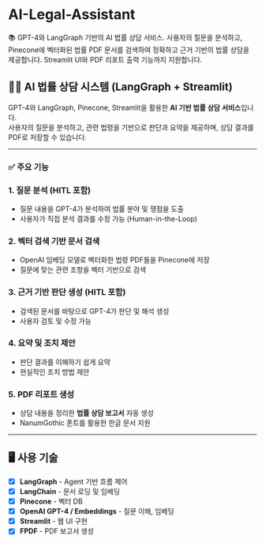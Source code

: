 # AI-Legal-Assistant
📚 GPT-4와 LangGraph 기반의 AI 법률 상담 서비스. 사용자의 질문을 분석하고, Pinecone에 벡터화된 법률 PDF 문서를 검색하여 정확하고 근거 기반의 법률 상담을 제공합니다. Streamlit UI와 PDF 리포트 출력 기능까지 지원합니다.

## 🧑‍⚖️ AI 법률 상담 시스템 (LangGraph + Streamlit)

GPT-4와 LangGraph, Pinecone, Streamlit을 활용한 **AI 기반 법률 상담 서비스**입니다.  
사용자의 질문을 분석하고, 관련 법령을 기반으로 판단과 요약을 제공하며, 상담 결과를 PDF로 저장할 수 있습니다.

---

### ✅ 주요 기능

### 1. 질문 분석 (HITL 포함)
- 질문 내용을 GPT-4가 분석하여 법률 분야 및 쟁점을 도출
- 사용자가 직접 분석 결과를 수정 가능 (Human-in-the-Loop)

### 2. 벡터 검색 기반 문서 검색
- OpenAI 임베딩 모델로 벡터화한 법령 PDF들을 Pinecone에 저장
- 질문에 맞는 관련 조항을 벡터 기반으로 검색

### 3. 근거 기반 판단 생성 (HITL 포함)
- 검색된 문서를 바탕으로 GPT-4가 판단 및 해석 생성
- 사용자 검토 및 수정 가능

### 4. 요약 및 조치 제안
- 판단 결과를 이해하기 쉽게 요약
- 현실적인 조치 방법 제안

### 5. PDF 리포트 생성
- 상담 내용을 정리한 **법률 상담 보고서** 자동 생성
- NanumGothic 폰트를 활용한 한글 문서 지원

---

## 🖥️ 사용 기술

- [x] **LangGraph** - Agent 기반 흐름 제어
- [x] **LangChain** - 문서 로딩 및 임베딩
- [x] **Pinecone** - 벡터 DB
- [x] **OpenAI GPT-4 / Embeddings** - 질문 이해, 임베딩
- [x] **Streamlit** - 웹 UI 구현
- [x] **FPDF** - PDF 보고서 생성
